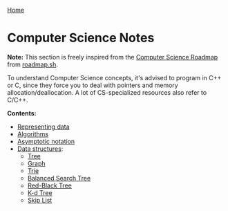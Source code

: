 [Home](../../README.md)

# Computer Science Notes

**Note:** This section is freely inspired from the [Computer Science Roadmap](https://roadmap.sh/computer-science) from [roadmap.sh](https://roadmap.sh).

To understand Computer Science concepts, it's advised to program in C++ or C, since they force you to deal with pointers and memory allocation/deallocation. A lot of CS-specialized resources also refer to C/C++.

**Contents:**
- [Representing data](./data.md)
- [Algorithms](./algo.md)
- [Asymptotic notation](./asymptotic-notation.md)
- [Data structures](./ds.md):
  - [Tree](./tree.md)
  - [Graph](./graph.md)
  - [Trie](./trie.md)
  - [Balanced Search Tree](./bst.md)
  - [Red-Black Tree](./redblack-tree.md)
  - [K-d Tree](./k-d-tree.md)
  - [Skip List](./skip-list.md)
